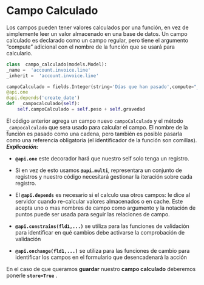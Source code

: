 # Campo Calculado
Los campos pueden tener valores calculados por una función, en vez de simplemente leer un valor almacenado en una base de datos. Un campo calculado es declarado como un campo regular, pero tiene el argumento “compute” adicional con el nombre de la función que se usará para calcularlo.
```python
class  campo_calculado(models.Model):
_name =  'account.invoice.line'
_inherit =  'account.invoice.line'

campoCalculado = fields.Integer(string='Días que han pasado',compute="_campocalculado",store=False)
@api.one
@api.depends('create_date')
def  _campocalculado(self):
	self.campoCalculado = self.peso + self.gravedad
```
El código anterior agrega un campo nuevo  `campoCalculado`  y el método  `_campocalculado`  que sera usado para calcular el campo. El nombre de la función es pasado como una cadena, pero también es posible pasarla como una referencia obligatoria (el identificador de la función son comillas).
*__Explicación:__*

 - **`@api.one`** este decorador hará que nuestro self solo tenga un registro.
   
 -  Si en vez de esto usamos  **`@api.multi`**, representara un conjunto
   de registros y nuestro código necesitará gestionar la iteración sobre
   cada registro.
   
  - El  **`@api.depends`**  es necesario si el calculo usa otros campos:
   le dice al servidor cuando re-calcular valores almacenados o en
   cache. Este acepta uno o mas nombres de campo como argumento y la
   notación de puntos puede ser usada para seguir las relaciones de
   campo.
-   **`@api.constrains(fld1,...)`** se utiliza para las funciones de validación para identificar en qué cambios debe activarse la comprobación de validación
-   **`@api.onchange(fld1,...)`**  se utiliza para las funciones de cambio para identificar los campos en el formulario que desencadenará la acción

En el caso de que queramos **guardar** nuestro **campo calculado** deberemos ponerle **`store=True`** .

            

